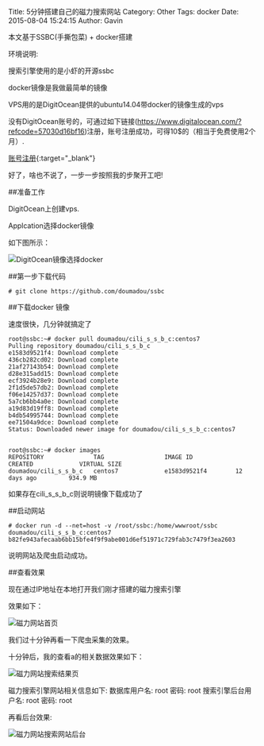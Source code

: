 Title: 5分钟搭建自己的磁力搜索网站
Category: Other
Tags: docker
Date: 2015-08-04 15:24:15
Author: Gavin



本文基于SSBC(手撕包菜) + docker搭建

环境说明:

搜索引擎使用的是小虾的开源ssbc

docker镜像是我做最简单的镜像

VPS用的是DigitOcean提供的ubuntu14.04带docker的镜像生成的vps

没有DigitOcean账号的，可通过如下链接(https://www.digitalocean.com/?refcode=57030d16bf16)注册，账号注册成功，可得10$的（相当于免费使用2个月）.

[账号注册](https://www.digitalocean.com/?refcode=57030d16bf16){:target="_blank"}


好了，啥也不说了，一步一步按照我的步聚开工吧!

##准备工作

DigitOcean上创建vps.

Applcation选择docker镜像

如下图所示：

![DigitOcean镜像选择docker](/images/20150804003313.png)

##第一步下载代码
	
	# git clone https://github.com/doumadou/ssbc

##下载docker 镜像


速度很快，几分钟就搞定了

	root@ssbc:~# docker pull doumadou/cili_s_s_b_c:centos7
	Pulling repository doumadou/cili_s_s_b_c
	e1583d9521f4: Download complete 
	436cb282cd02: Download complete 
	21af27143b54: Download complete 
	d28e315add15: Download complete 
	ecf3924b28e9: Download complete 
	2f1d5de57db2: Download complete 
	f06e14257d37: Download complete 
	5a7cb6bb4a0e: Download complete 
	a19d83d19ff8: Download complete 
	b4db54995744: Download complete 
	ee71504a9dce: Download complete 
	Status: Downloaded newer image for doumadou/cili_s_s_b_c:centos7


	root@ssbc:~# docker images
	REPOSITORY              TAG                 IMAGE ID            CREATED             VIRTUAL SIZE
	doumadou/cili_s_s_b_c   centos7             e1583d9521f4        12 days ago         934.9 MB

如果存在cili_s_s_b_c则说明镜像下载成功了


##启动网站

	# docker run -d --net=host -v /root/ssbc:/home/wwwroot/ssbc doumadou/cili_s_s_b_c:centos7
	b82fe943afecaab6bb15bfe4f9f9abe001d6ef51971c729fab3c7479f3ea2603

说明网站及爬虫启动成功。

##查看效果

现在通过IP地址在本地打开我们刚才搭建的磁力搜索引擎

效果如下：

![磁力网站首页](/images/20150804004642.png)


我们过十分钟再看一下爬虫采集的效果。

十分钟后，我的查看a的相关数据效果如下：

![磁力网站搜索结果页](/images/20150806232048.png)

磁力搜索引擎网站相关信息如下:
数据库用户名: root 密码: root
搜索引擎后台用户名: root 密码: root

再看后台效果:

![磁力网站搜索网站后台](/images/20150806232511.png)
